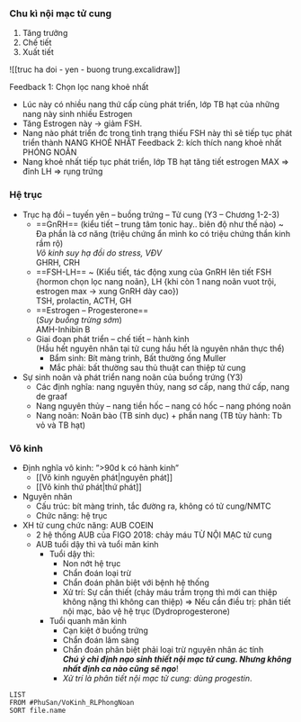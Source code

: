 ### Chu kì nội mạc tử cung
1. Tăng trưởng
2. Chế tiết
3. Xuất tiết

![[truc ha doi - yen - buong trung.excalidraw]]

Feedback 1: Chọn lọc nang khoẻ nhất
- Lúc này có nhiều nang thứ cấp cùng phát triển, lớp TB hạt của những nang này sinh nhiều Estrogen
- Tăng Estrogen này -> giảm FSH.
- Nang nào phát triển đc trong tình trạng thiếu FSH này thì sẽ tiếp tục phát triển thành NANG KHOẺ NHẤT
Feedback 2: kích thích nang khoẻ nhất PHÓNG NOÃN
- Nang khoẻ nhất tiếp tục phát triển, lớp TB hạt tăng tiết estrogen MAX => đỉnh LH => rụng trứng

### Hệ trục
- Trục hạ đồi – tuyến yên – buồng trứng – Tử cung (Y3 – Chương 1-2-3)
	- ==GnRH== (kiểu tiết – trung tâm tonic hay.. biên độ như thế nào) ~ Đa phần là cơ năng (triệu chứng ẩn mình ko có triệu chứng thần kinh rầm rộ)  
	_Vô kinh suy hạ đồi do stress, VĐV_  
	GHRH, CRH
	- ==FSH-LH== ~ (Kiểu tiết, tác động xung của GnRH lên tiết FSH {hormon chọn lọc nang noãn}, LH {khi còn 1 nang noãn vuot trội, estrogen max -> xung GnRH dày cao})  
	TSH, prolactin, ACTH, GH
	- ==Estrogen – Progesterone==  
	(_Suy buồng trừng sớm_)  
	AMH-Inhibin B
	- Giai đoạn phát triển – chế tiết – hành kinh  
	(Hầu hết nguyên nhân tại tử cung hầu hết là nguyên nhân thực thể)
		- Bẩm sinh: Bít màng trinh, Bất thường ống Muller
		- Mắc phải: bất thường sau thủ thuật can thiệp tử cung
- Sự sinh noãn và phát triển nang noãn của buồng trứng (Y3)
	- Các định nghĩa: nang nguyên thủy, nang sơ cấp, nang thứ cấp, nang de graaf
	- Nang nguyên thủy – nang tiền hốc – nang có hốc – nang phóng noãn
	- Nang noãn: Noãn bào (TB sinh dục) + phần nang (TB tùy hành: Tb vỏ và TB hạt)

### Vô kinh
- Định nghĩa vô kinh: ”>90d k có hành kinh”
	- [[Vô kinh nguyên phát|nguyên phát]]
	- [[Vô kinh thứ phát|thứ phát]]
- Nguyên nhân
	- Cấu trúc: bít màng trinh, tắc đường ra, không có tử cung/NMTC
	- Chức năng: hệ trục
- XH tử cung chức năng: AUB COEIN
	- 2 hệ thống AUB của FIGO 2018: chảy máu TỪ NỘI MẠC tử cung
	- AUB tuổi dậy thì và tuổi mãn kinh
		- Tuổi dậy thì:
			- Non nớt hệ trục
			- Chẩn đoán loại trừ
			- Chẩn đoán phân biệt với bệnh hệ thống
			- Xử trí: Sự cần thiết (chảy máu trầm trọng thì mới can thiệp không nặng thì không can thiệp) => Nếu cần điều trị: phân tiết nội mạc, bảo vệ hệ trục (Dydroprogesterone)
		- Tuổi quanh mãn kinh
			- Cạn kiệt ở buồng trứng
			- Chẩn đoán lâm sàng
			- Chẩn đoán phân biệt phải loại trừ nguyên nhân ác tính  
			**_Chú ý chỉ định nạo sinh thiết nội mạc tử cung. Nhưng không nhất định ca nào cũng sẽ nạo_**!
			- _Xử trí là phân tiết nội mạc tử cung: dùng progestin_.

```dataview
LIST
FROM #PhuSan/VoKinh_RLPhongNoan 
SORT file.name
```

